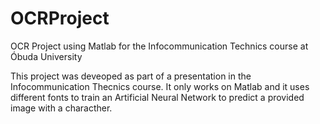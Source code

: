 # OCRProject
OCR Project using Matlab for the Infocommunication Technics course at Óbuda University

This project was deveoped as part of a presentation in the Infocommunication Thecnics course. It only works on Matlab and it uses different fonts to train an Artificial Neural Network to predict a provided image with a characther.
